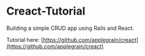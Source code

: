 # Creact-Tutorial

Building a simple CRUD app using Rails and React.

Tutorial here: [https://github.com/applegrain/creact](https://github.com/applegrain/creact)
